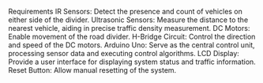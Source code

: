 Requirements
IR Sensors: Detect the presence and count of vehicles on either side of the divider.
Ultrasonic Sensors: Measure the distance to the nearest vehicle, aiding in precise traffic density measurement.
DC Motors: Enable movement of the road divider.
H-Bridge Circuit: Control the direction and speed of the DC motors.
Arduino Uno: Serve as the central control unit, processing sensor data and executing control algorithms.
LCD Display: Provide a user interface for displaying system status and traffic information.
Reset Button: Allow manual resetting of the system.
